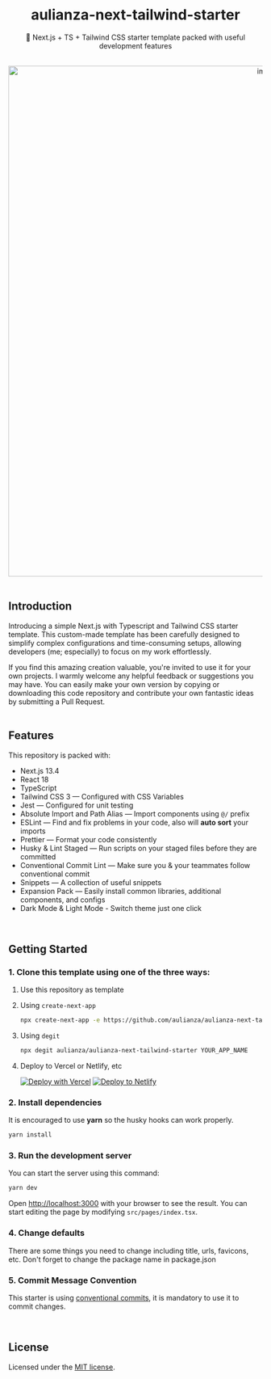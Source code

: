 <div align="center">
  <h1>aulianza-next-tailwind-starter</h1>
    <p>🔰 Next.js + TS + Tailwind CSS starter template packed with useful development features</p>
  <br />

  <div>
    <img width="1011" alt="image" src="https://github.com/aulianza/aulianza-next-tailwind-starter/assets/15605885/b8648391-e700-4103-81e8-72274d77834a">
</div>

</div>
<br />


## Introduction

Introducing a simple Next.js with Typescript and Tailwind CSS starter template. This custom-made template has been carefully designed to simplify complex configurations and time-consuming setups, allowing developers (me; especially) to focus on my work effortlessly.

If you find this amazing creation valuable, you're invited to use it for your own projects. I warmly welcome any helpful feedback or suggestions you may have. You can easily make your own version by copying or downloading this code repository and contribute your own fantastic ideas by submitting a Pull Request.
<br /><br />

## Features

This repository is packed with:

- Next.js 13.4
- React 18
- TypeScript
- Tailwind CSS 3 — Configured with CSS Variables
- Jest — Configured for unit testing
- Absolute Import and Path Alias — Import components using `@/` prefix
- ESLint — Find and fix problems in your code, also will **auto sort** your imports
- Prettier — Format your code consistently
- Husky & Lint Staged — Run scripts on your staged files before they are committed
- Conventional Commit Lint — Make sure you & your teammates follow conventional commit
- Snippets — A collection of useful snippets
- Expansion Pack — Easily install common libraries, additional components, and configs
- Dark Mode & Light Mode - Switch theme just one click

<br />

## Getting Started

### 1. Clone this template using one of the three ways:

1. Use this repository as template
2. Using `create-next-app`

   ```bash
   npx create-next-app -e https://github.com/aulianza/aulianza-next-tailwind-starter project-name
   ```

3. Using `degit`

   ```bash
   npx degit aulianza/aulianza-next-tailwind-starter YOUR_APP_NAME
   ```

4. Deploy to Vercel or Netlify, etc

   [![Deploy with Vercel](https://vercel.com/button)](https://vercel.com/new/git/external?repository-url=https://github.com/aulianza/aulianza-next-tailwind-starter)
   [![Deploy to Netlify](https://www.netlify.com/img/deploy/button.svg)](https://app.netlify.com/start/deploy?repository=https://github.com/aulianza/aulianza-next-tailwind-starter)

### 2. Install dependencies

It is encouraged to use **yarn** so the husky hooks can work properly.

```bash
yarn install
```

### 3. Run the development server

You can start the server using this command:

```bash
yarn dev
```

Open [http://localhost:3000](http://localhost:3000) with your browser to see the result. You can start editing the page by modifying `src/pages/index.tsx`.

### 4. Change defaults

There are some things you need to change including title, urls, favicons, etc. Don't forget to change the package name in package.json

### 5. Commit Message Convention

This starter is using [conventional commits](https://www.conventionalcommits.org/en/v1.0.0/), it is mandatory to use it to commit changes.

<br />

## License

Licensed under the [MIT license](https://github.com/shadcn/ui/blob/main/LICENSE.md).
